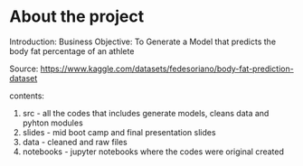 # About the project

Introduction:
Business Objective: To Generate a Model that predicts the body fat percentage of an athlete

Source: https://www.kaggle.com/datasets/fedesoriano/body-fat-prediction-dataset

contents:
1. src - all the codes that includes generate models, cleans data and pyhton modules
2. slides - mid boot camp and final presentation slides
3. data - cleaned and raw files
4. notebooks - jupyter notebooks where the codes were original created
